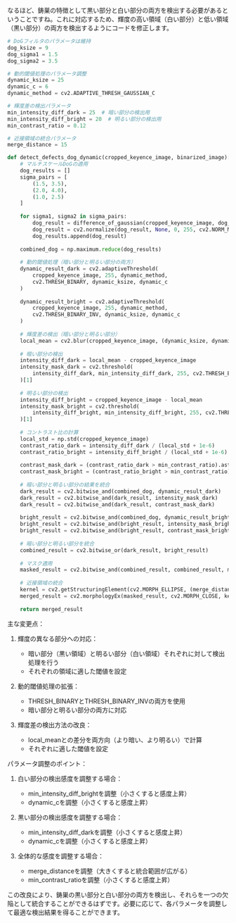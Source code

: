 なるほど、鋳巣の特徴として黒い部分と白い部分の両方を検出する必要があるということですね。これに対応するため、輝度の高い領域（白い部分）と低い領域（黒い部分）の両方を検出するようにコードを修正します。

```python
# DoGフィルタのパラメータは維持
dog_ksize = 9
dog_sigma1 = 1.5
dog_sigma2 = 3.5

# 動的閾値処理のパラメータ調整
dynamic_ksize = 25
dynamic_c = 6
dynamic_method = cv2.ADAPTIVE_THRESH_GAUSSIAN_C

# 輝度差の検出パラメータ
min_intensity_diff_dark = 25  # 暗い部分の検出用
min_intensity_diff_bright = 20  # 明るい部分の検出用
min_contrast_ratio = 0.12

# 近接領域の統合パラメータ
merge_distance = 15

def detect_defects_dog_dynamic(cropped_keyence_image, binarized_image):
    # マルチスケールDoGの適用
    dog_results = []
    sigma_pairs = [
        (1.5, 3.5),
        (2.0, 4.0),
        (1.0, 2.5)
    ]
    
    for sigma1, sigma2 in sigma_pairs:
        dog_result = difference_of_gaussian(cropped_keyence_image, dog_ksize, sigma1, sigma2)
        dog_result = cv2.normalize(dog_result, None, 0, 255, cv2.NORM_MINMAX, dtype=cv2.CV_8U)
        dog_results.append(dog_result)
    
    combined_dog = np.maximum.reduce(dog_results)
    
    # 動的閾値処理（暗い部分と明るい部分の両方）
    dynamic_result_dark = cv2.adaptiveThreshold(
        cropped_keyence_image, 255, dynamic_method, 
        cv2.THRESH_BINARY, dynamic_ksize, dynamic_c
    )
    
    dynamic_result_bright = cv2.adaptiveThreshold(
        cropped_keyence_image, 255, dynamic_method, 
        cv2.THRESH_BINARY_INV, dynamic_ksize, dynamic_c
    )
    
    # 輝度差の検出（暗い部分と明るい部分）
    local_mean = cv2.blur(cropped_keyence_image, (dynamic_ksize, dynamic_ksize))
    
    # 暗い部分の検出
    intensity_diff_dark = local_mean - cropped_keyence_image
    intensity_mask_dark = cv2.threshold(
        intensity_diff_dark, min_intensity_diff_dark, 255, cv2.THRESH_BINARY
    )[1]
    
    # 明るい部分の検出
    intensity_diff_bright = cropped_keyence_image - local_mean
    intensity_mask_bright = cv2.threshold(
        intensity_diff_bright, min_intensity_diff_bright, 255, cv2.THRESH_BINARY
    )[1]
    
    # コントラスト比の計算
    local_std = np.std(cropped_keyence_image)
    contrast_ratio_dark = intensity_diff_dark / (local_std + 1e-6)
    contrast_ratio_bright = intensity_diff_bright / (local_std + 1e-6)
    
    contrast_mask_dark = (contrast_ratio_dark > min_contrast_ratio).astype(np.uint8) * 255
    contrast_mask_bright = (contrast_ratio_bright > min_contrast_ratio).astype(np.uint8) * 255
    
    # 暗い部分と明るい部分の結果を統合
    dark_result = cv2.bitwise_and(combined_dog, dynamic_result_dark)
    dark_result = cv2.bitwise_and(dark_result, intensity_mask_dark)
    dark_result = cv2.bitwise_and(dark_result, contrast_mask_dark)
    
    bright_result = cv2.bitwise_and(combined_dog, dynamic_result_bright)
    bright_result = cv2.bitwise_and(bright_result, intensity_mask_bright)
    bright_result = cv2.bitwise_and(bright_result, contrast_mask_bright)
    
    # 暗い部分と明るい部分を統合
    combined_result = cv2.bitwise_or(dark_result, bright_result)
    
    # マスク適用
    masked_result = cv2.bitwise_and(combined_result, combined_result, mask=binarized_image)
    
    # 近接領域の統合
    kernel = cv2.getStructuringElement(cv2.MORPH_ELLIPSE, (merge_distance, merge_distance))
    merged_result = cv2.morphologyEx(masked_result, cv2.MORPH_CLOSE, kernel)
    
    return merged_result
```

主な変更点：

1. 輝度の異なる部分への対応：
   - 暗い部分（黒い領域）と明るい部分（白い領域）それぞれに対して検出処理を行う
   - それぞれの領域に適した閾値を設定

2. 動的閾値処理の拡張：
   - THRESH_BINARYとTHRESH_BINARY_INVの両方を使用
   - 暗い部分と明るい部分の両方に対応

3. 輝度差の検出方法の改良：
   - local_meanとの差分を両方向（より暗い、より明るい）で計算
   - それぞれに適した閾値を設定

パラメータ調整のポイント：

1. 白い部分の検出感度を調整する場合：
   - min_intensity_diff_brightを調整（小さくすると感度上昇）
   - dynamic_cを調整（小さくすると感度上昇）

2. 黒い部分の検出感度を調整する場合：
   - min_intensity_diff_darkを調整（小さくすると感度上昇）
   - dynamic_cを調整（小さくすると感度上昇）

3. 全体的な感度を調整する場合：
   - merge_distanceを調整（大きくすると統合範囲が広がる）
   - min_contrast_ratioを調整（小さくすると感度上昇）

この改良により、鋳巣の黒い部分と白い部分の両方を検出し、それらを一つの欠陥として統合することができるはずです。必要に応じて、各パラメータを調整して最適な検出結果を得ることができます。

